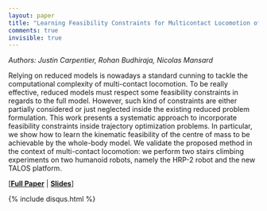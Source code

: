 ```yaml
---
layout: paper
title: "Learning Feasibility Constraints for Multicontact Locomotion of Legged Robots"
comments: true
invisible: true
---
```


<p class="text-left"><i>Authors: Justin Carpentier, Rohan Budhiraja, Nicolas Mansard</i></p>

Relying on reduced models is nowadays a standard cunning to tackle the computational complexity of multi-contact locomotion. To be really effective, reduced models must respect some feasibility constraints in regards to the full model. However, such kind of constraints are either partially considered or just neglected inside the existing reduced problem formulation. This work presents a systematic approach to incorporate feasibility constraints inside trajectory optimization problems. In particular, we show how to learn the kinematic feasibility of the centre of mass to be achievable by the whole-body model. We validate the proposed method in the context of multi-contact locomotion: we perform two stairs climbing experiments on two humanoid robots, namely the HRP-2 robot and the new TALOS platform.

[<b><a href="/static/papers/48.pdf">Full Paper</a></b> | <b><a href="/static/slides/48.mp4">Slides</a></b>]

{% include disqus.html %}